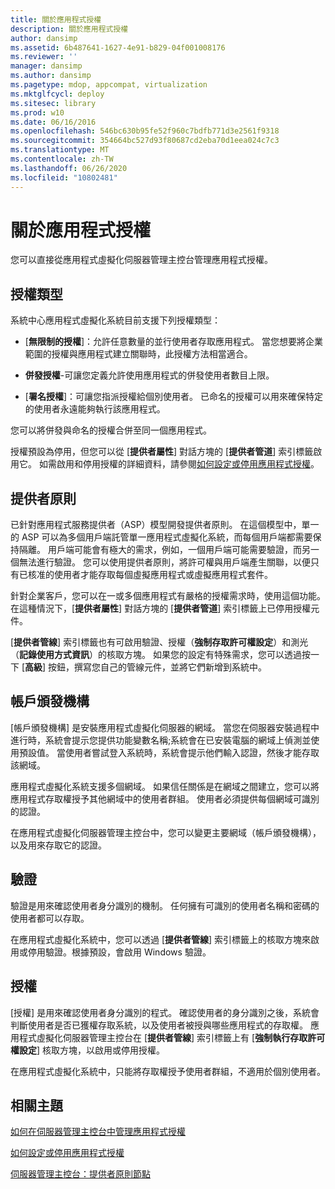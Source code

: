 ```yaml
---
title: 關於應用程式授權
description: 關於應用程式授權
author: dansimp
ms.assetid: 6b487641-1627-4e91-b829-04f001008176
ms.reviewer: ''
manager: dansimp
ms.author: dansimp
ms.pagetype: mdop, appcompat, virtualization
ms.mktglfcycl: deploy
ms.sitesec: library
ms.prod: w10
ms.date: 06/16/2016
ms.openlocfilehash: 546bc630b95fe52f960c7bdfb771d3e2561f9318
ms.sourcegitcommit: 354664bc527d93f80687cd2eba70d1eea024c7c3
ms.translationtype: MT
ms.contentlocale: zh-TW
ms.lasthandoff: 06/26/2020
ms.locfileid: "10802481"
---
```

# 關於應用程式授權


您可以直接從應用程式虛擬化伺服器管理主控台管理應用程式授權。

## 授權類型


系統中心應用程式虛擬化系統目前支援下列授權類型：

-   [**無限制的授權**]：允許任意數量的並行使用者存取應用程式。 當您想要將企業範圍的授權與應用程式建立關聯時，此授權方法相當適合。

-   **併發授權**-可讓您定義允許使用應用程式的併發使用者數目上限。

-   [**署名授權**]：可讓您指派授權給個別使用者。 已命名的授權可以用來確保特定的使用者永遠能夠執行該應用程式。

您可以將併發與命名的授權合併至同一個應用程式。

授權預設為停用，但您可以從 [**提供者屬性**] 對話方塊的 [**提供者管道**] 索引標籤啟用它。 如需啟用和停用授權的詳細資料，請參閱[如何設定或停用應用程式授權](how-to-set-up-or-disable-application-licensing.md)。

## 提供者原則


已針對應用程式服務提供者（ASP）模型開發提供者原則。 在這個模型中，單一的 ASP 可以為多個用戶端託管單一應用程式虛擬化系統，而每個用戶端都需要保持隔離。 用戶端可能會有極大的需求，例如，一個用戶端可能需要驗證，而另一個無法進行驗證。 您可以使用提供者原則，將許可權與用戶端產生關聯，以便只有已核准的使用者才能存取每個虛擬應用程式或虛擬應用程式套件。

針對企業客戶，您可以在一或多個應用程式有嚴格的授權需求時，使用這個功能。 在這種情況下，[**提供者屬性**] 對話方塊的 [**提供者管道**] 索引標籤上已停用授權元件。

[**提供者管線**] 索引標籤也有可啟用驗證、授權（**強制存取許可權設定**）和測光（**記錄使用方式資訊**）的核取方塊。 如果您的設定有特殊需求，您可以透過按一下 [**高級**] 按鈕，撰寫您自己的管線元件，並將它們新增到系統中。

## 帳戶頒發機構


[帳戶頒發機構] 是安裝應用程式虛擬化伺服器的網域。 當您在伺服器安裝過程中進行時，系統會提示您提供功能變數名稱;系統會在已安裝電腦的網域上偵測並使用預設值。 當使用者嘗試登入系統時，系統會提示他們輸入認證，然後才能存取該網域。

應用程式虛擬化系統支援多個網域。 如果信任關係是在網域之間建立，您可以將應用程式存取權授予其他網域中的使用者群組。 使用者必須提供每個網域可識別的認證。

在應用程式虛擬化伺服器管理主控台中，您可以變更主要網域（帳戶頒發機構），以及用來存取它的認證。

## 驗證


驗證是用來確認使用者身分識別的機制。 任何擁有可識別的使用者名稱和密碼的使用者都可以存取。

在應用程式虛擬化系統中，您可以透過 [**提供者管線**] 索引標籤上的核取方塊來啟用或停用驗證。根據預設，會啟用 Windows 驗證。

## 授權


[授權] 是用來確認使用者身分識別的程式。 確認使用者的身分識別之後，系統會判斷使用者是否已獲權存取系統，以及使用者被授與哪些應用程式的存取權。 應用程式虛擬化伺服器管理主控台在 [**提供者管線**] 索引標籤上有 [**強制執行存取許可權設定**] 核取方塊，以啟用或停用授權。

在應用程式虛擬化系統中，只能將存取權授予使用者群組，不適用於個別使用者。

## 相關主題


[如何在伺服器管理主控台中管理應用程式授權](how-to-manage-application-licenses-in-the-server-management-console.md)

[如何設定或停用應用程式授權](how-to-set-up-or-disable-application-licensing.md)

[伺服器管理主控台：提供者原則節點](server-management-console-provider-policies-node.md)

 

 





